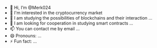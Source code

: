 - 👋 Hi, I’m @Merk024
- 👀 I'm interested in the cryptocurrency market
- 🌱 I am studying the possibilities of blockchains and their interaction ...
- 💞️ I am looking for cooperation in studying smart contracts ...
- 📫 You can contact me by email ...
- 😄 Pronouns: ...
- ⚡ Fun fact: ...

<!---
Merk024/Merk024 is a ✨ special ✨ repository because its `README.md` (this file) appears on your GitHub profile.
You can click the Preview link to take a look at your changes.
--->
